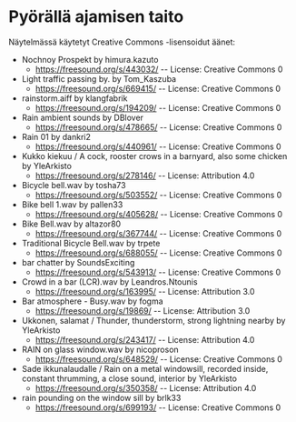# Pyörällä ajamisen taito
Näytelmässä käytetyt Creative Commons -lisensoidut äänet:

- Nochnoy Prospekt by himura.kazuto
  - https://freesound.org/s/443032/ -- License: Creative Commons 0
- Light traffic passing by. by Tom_Kaszuba
  - https://freesound.org/s/669415/ -- License: Creative Commons 0
- rainstorm.aiff by klangfabrik
  - https://freesound.org/s/194209/ -- License: Creative Commons 0
- Rain ambient sounds by DBlover
  - https://freesound.org/s/478665/ -- License: Creative Commons 0
- Rain 01 by dankri2
  - https://freesound.org/s/440961/ -- License: Creative Commons 0
- Kukko kiekuu / A cock, rooster crows in a barnyard, also some chicken by YleArkisto
  - https://freesound.org/s/278146/ -- License: Attribution 4.0
- Bicycle bell.wav by tosha73
  - https://freesound.org/s/503552/ -- License: Creative Commons 0
- Bike bell 1.wav by pallen33
  - https://freesound.org/s/405628/ -- License: Creative Commons 0
- Bike Bell.wav by altazor80
  - https://freesound.org/s/367744/ -- License: Creative Commons 0
- Traditional Bicycle Bell.wav by trpete
  - https://freesound.org/s/688055/ -- License: Creative Commons 0
- bar chatter by SoundsExciting
  - https://freesound.org/s/543913/ -- License: Creative Commons 0
- Crowd in a bar (LCR).wav by Leandros.Ntounis
  - https://freesound.org/s/163995/ -- License: Attribution 3.0
- Bar atmosphere - Busy.wav by fogma
  - https://freesound.org/s/19869/ -- License: Attribution 3.0
- Ukkonen, salamat / Thunder, thunderstorm, strong lightning nearby by YleArkisto
  - https://freesound.org/s/243417/ -- License: Attribution 4.0
- RAIN on glass window.wav by nicoproson
  - https://freesound.org/s/648529/ -- License: Creative Commons 0
- Sade ikkunalaudalle / Rain on a metal windowsill, recorded inside, constant thrumming, a close sound, interior by YleArkisto
  - https://freesound.org/s/350358/ -- License: Attribution 4.0
- rain pounding on the window sill by brlk33
  - https://freesound.org/s/699193/ -- License: Creative Commons 0
